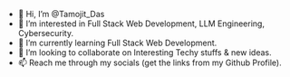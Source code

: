 - 👋 Hi, I’m @Tamojit_Das
- 👀 I’m interested in Full Stack Web Development, LLM Engineering, Cybersecurity.
- 🌱 I’m currently learning Full Stack Web Development.
- 💞️ I’m looking to collaborate on Interesting Techy stuffs & new ideas.
- 📫 Reach me through my socials (get the links from my Github Profile).

<!---
Tamoziit/Tamoziit is a ✨ special ✨ repository because its `README.md` (this file) appears on your GitHub profile.
You can click the Preview link to take a look at your changes.
--->
